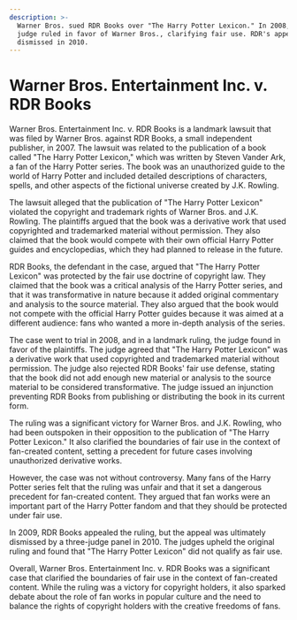 ```yaml
---
description: >-
  Warner Bros. sued RDR Books over "The Harry Potter Lexicon." In 2008, the
  judge ruled in favor of Warner Bros., clarifying fair use. RDR's appeal was
  dismissed in 2010.
---
```


# Warner Bros. Entertainment Inc. v. RDR Books

Warner Bros. Entertainment Inc. v. RDR Books is a landmark lawsuit that was filed by Warner Bros. against RDR Books, a small independent publisher, in 2007. The lawsuit was related to the publication of a book called "The Harry Potter Lexicon," which was written by Steven Vander Ark, a fan of the Harry Potter series. The book was an unauthorized guide to the world of Harry Potter and included detailed descriptions of characters, spells, and other aspects of the fictional universe created by J.K. Rowling.

The lawsuit alleged that the publication of "The Harry Potter Lexicon" violated the copyright and trademark rights of Warner Bros. and J.K. Rowling. The plaintiffs argued that the book was a derivative work that used copyrighted and trademarked material without permission. They also claimed that the book would compete with their own official Harry Potter guides and encyclopedias, which they had planned to release in the future.

RDR Books, the defendant in the case, argued that "The Harry Potter Lexicon" was protected by the fair use doctrine of copyright law. They claimed that the book was a critical analysis of the Harry Potter series, and that it was transformative in nature because it added original commentary and analysis to the source material. They also argued that the book would not compete with the official Harry Potter guides because it was aimed at a different audience: fans who wanted a more in-depth analysis of the series.

The case went to trial in 2008, and in a landmark ruling, the judge found in favor of the plaintiffs. The judge agreed that "The Harry Potter Lexicon" was a derivative work that used copyrighted and trademarked material without permission. The judge also rejected RDR Books' fair use defense, stating that the book did not add enough new material or analysis to the source material to be considered transformative. The judge issued an injunction preventing RDR Books from publishing or distributing the book in its current form.

The ruling was a significant victory for Warner Bros. and J.K. Rowling, who had been outspoken in their opposition to the publication of "The Harry Potter Lexicon." It also clarified the boundaries of fair use in the context of fan-created content, setting a precedent for future cases involving unauthorized derivative works.

However, the case was not without controversy. Many fans of the Harry Potter series felt that the ruling was unfair and that it set a dangerous precedent for fan-created content. They argued that fan works were an important part of the Harry Potter fandom and that they should be protected under fair use.

In 2009, RDR Books appealed the ruling, but the appeal was ultimately dismissed by a three-judge panel in 2010. The judges upheld the original ruling and found that "The Harry Potter Lexicon" did not qualify as fair use.

Overall, Warner Bros. Entertainment Inc. v. RDR Books was a significant case that clarified the boundaries of fair use in the context of fan-created content. While the ruling was a victory for copyright holders, it also sparked debate about the role of fan works in popular culture and the need to balance the rights of copyright holders with the creative freedoms of fans.
